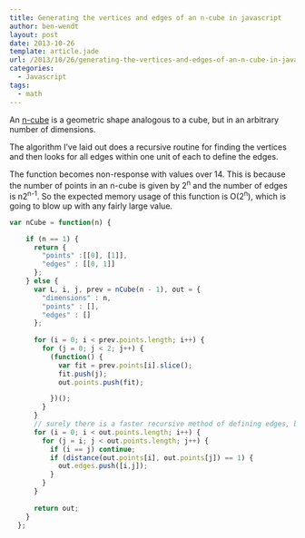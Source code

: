 ```yaml
---
title: Generating the vertices and edges of an n-cube in javascript
author: ben-wendt
layout: post
date: 2013-10-26
template: article.jade
url: /2013/10/26/generating-the-vertices-and-edges-of-an-n-cube-in-javascript/
categories:
  - Javascript
tags:
  - math
---
```

An [n-cube][1] is a geometric shape analogous to a cube, but in an arbitrary number of dimensions.

The algorithm I&#8217;ve laid out does a recursive routine for finding the vertices and then looks for all edges within one unit of each to define the edges.

<span class="more"></span>

The function becomes non-response with values over 14. This is because the number of points in an n-cube is given by 2<sup>n</sup> and the number of edges is n2<sup>n-1</sup>. So the expected memory usage of this function is O(2<sup>n</sup>), which is going to blow up with any fairly large value.

```javascript
var nCube = function(n) {

    if (n == 1) {
      return {
        "points" :[[0], [1]],
        "edges" : [[0, 1]]
      };
    } else {
      var L, i, j, prev = nCube(n - 1), out = {
        "dimensions" : n,
        "points" : [],
        "edges" : []
      };
        
      for (i = 0; i < prev.points.length; i++) {
        for (j = 0; j < 2; j++) {
          (function() {
            var fit = prev.points[i].slice();
            fit.push(j);
            out.points.push(fit);

          })();
        }
      }
      // surely there is a faster recursive method of defining edges, but...
      for (i = 0; i < out.points.length; i++) {
        for (j = i; j < out.points.length; j++) {
          if (i == j) continue;
          if (distance(out.points[i], out.points[j]) == 1) {
            out.edges.push([i,j]);
          }
        }
      }
        
      return out;
    }
  };


```

 [1]: http://en.wikipedia.org/wiki/Hypercube
